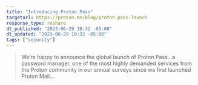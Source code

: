 ```yaml
---
title: "Introducing Proton Pass"
targeturl: https://proton.me/blog/proton-pass-launch 
response_type: reshare
dt_published: "2023-06-29 10:32 -05:00"
dt_updated: "2023-06-29 10:32 -05:00"
tags: ["security"]
---
```


> We’re happy to announce the global launch of Proton Pass...a password manager, one of the most highly demanded services from the Proton community in our annual surveys since we first launched Proton Mail...

